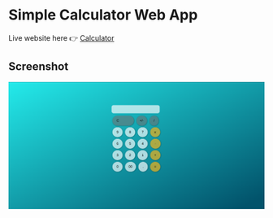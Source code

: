 # Simple Calculator Web App

Live website here 👉 [Calculator](https://mini-calculator-web-app.netlify.app/)

## Screenshot
<img src="project.png" />
